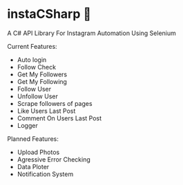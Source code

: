 # instaCSharp 📸
A C# API Library For Instagram Automation Using Selenium

Current Features:
  - Auto login
  - Follow Check
  - Get My Followers
  - Get My Following
  - Follow User
  - Unfollow User
  - Scrape followers of pages
  - Like Users Last Post 
  - Comment On Users Last Post
  - Logger
  
Planned Features:
  - Upload Photos
  - Agressive Error Checking
  - Data Ploter
  - Notification System
